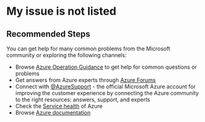 <properties
    pageTitle="My issue is not listed"
    description="My issue is not listed"
    service="microsoft.analysisservices"
    resource="servers"
    authors="ashameer"
    ms.author="abshamee"
    resourceTags=""
    selfHelpType="resource"
    supportTopicIds=""
    productPesIds=""
    displayOrder=""
    cloudEnvironments="MoonCake"
    issueNotListed="true"
 	articleId="c5f5bdff-4047-44f5-978b-4b33074dc81f"
/>

# My issue is not listed

## **Recommended Steps**

You can get help for many common problems from the Microsoft community or exploring the following channels:

* Browse [Azure Operation Guidance](https://docs.azure.cn/articles/) to get help for common questions or problems
* Get answers from Azure experts through [Azure Forums](https://social.msdn.microsoft.com/Forums/zh-CN/home?forum=windowsazurezhchs)
* Connect with [@AzureSupport](https://www.azure.cn/support/contact/) - the official Microsoft Azure account for improving the customer experience by connecting the Azure community to the right resources: answers, support, and experts
* Check the [Service health](https://portal.azure.cn/#blade/HubsExtension/ServicesHealthBlade) of Azure
* Browse [Azure documentation](https://docs.azure.cn/articles/azure-operations-guide/)